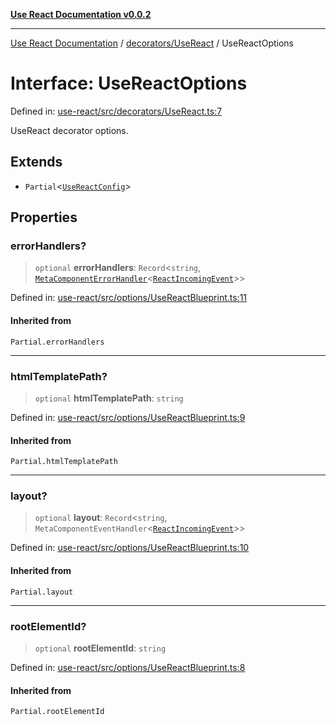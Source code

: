 [**Use React Documentation v0.0.2**](../../../README.md)

***

[Use React Documentation](../../../modules.md) / [decorators/UseReact](../README.md) / UseReactOptions

# Interface: UseReactOptions

Defined in: [use-react/src/decorators/UseReact.ts:7](https://github.com/stonemjs/use-react/blob/35b6e6a63b128df8b7d2db68dda3eb3286adfc69/src/decorators/UseReact.ts#L7)

UseReact decorator options.

## Extends

- `Partial`\<[`UseReactConfig`](../../../options/UseReactBlueprint/interfaces/UseReactConfig.md)\>

## Properties

### errorHandlers?

> `optional` **errorHandlers**: `Record`\<`string`, [`MetaComponentErrorHandler`](../../../declarations/interfaces/MetaComponentErrorHandler.md)\<[`ReactIncomingEvent`](../../../declarations/type-aliases/ReactIncomingEvent.md)\>\>

Defined in: [use-react/src/options/UseReactBlueprint.ts:11](https://github.com/stonemjs/use-react/blob/35b6e6a63b128df8b7d2db68dda3eb3286adfc69/src/options/UseReactBlueprint.ts#L11)

#### Inherited from

`Partial.errorHandlers`

***

### htmlTemplatePath?

> `optional` **htmlTemplatePath**: `string`

Defined in: [use-react/src/options/UseReactBlueprint.ts:9](https://github.com/stonemjs/use-react/blob/35b6e6a63b128df8b7d2db68dda3eb3286adfc69/src/options/UseReactBlueprint.ts#L9)

#### Inherited from

`Partial.htmlTemplatePath`

***

### layout?

> `optional` **layout**: `Record`\<`string`, `MetaComponentEventHandler`\<[`ReactIncomingEvent`](../../../declarations/type-aliases/ReactIncomingEvent.md)\>\>

Defined in: [use-react/src/options/UseReactBlueprint.ts:10](https://github.com/stonemjs/use-react/blob/35b6e6a63b128df8b7d2db68dda3eb3286adfc69/src/options/UseReactBlueprint.ts#L10)

#### Inherited from

`Partial.layout`

***

### rootElementId?

> `optional` **rootElementId**: `string`

Defined in: [use-react/src/options/UseReactBlueprint.ts:8](https://github.com/stonemjs/use-react/blob/35b6e6a63b128df8b7d2db68dda3eb3286adfc69/src/options/UseReactBlueprint.ts#L8)

#### Inherited from

`Partial.rootElementId`
